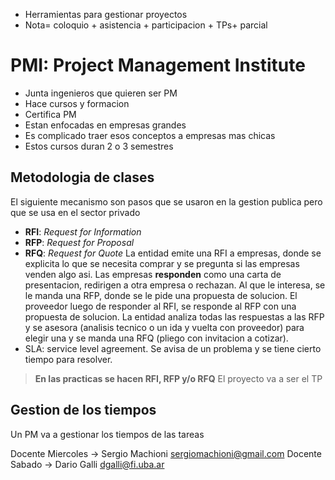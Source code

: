 - Herramientas para gestionar proyectos
- Nota= coloquio + asistencia + participacion + TPs+ parcial

# PMI: Project Management Institute

- Junta ingenieros que quieren ser PM
- Hace cursos y formacion
- Certifica PM
- Estan enfocadas en empresas grandes
- Es complicado traer esos conceptos a empresas mas chicas
- Estos cursos duran 2 o 3 semestres

## Metodologia de clases

El siguiente mecanismo son pasos que se usaron en la gestion publica pero que se usa en el sector privado
- **RFI**: *Request for Information*
- **RFP**: *Request for Proposal*
- **RFQ**: *Request for Quote*
La entidad emite una RFI a empresas, donde se explicita lo que se necesita comprar y se pregunta si las empresas venden algo asi. Las empresas **responden** como una carta de presentacion, redirigen a otra empresa o rechazan.
Al que le interesa, se le manda una RFP, donde se le pide una propuesta de solucion. El proveedor luego de responder al RFI, se responde al RFP con una propuesta de solucion.
La entidad analiza todas las respuestas a las RFP y se asesora (analisis tecnico o un ida y vuelta con proveedor) para elegir una y se manda una RFQ (pliego con invitacion a cotizar).
- SLA: service level agreement. Se avisa de un problema y se tiene cierto tiempo para resolver.
> **En las practicas se hacen RFI, RFP y/o RFQ**
> El proyecto va a ser el TP

## Gestion de los tiempos

Un PM va a gestionar los tiempos de las tareas


Docente Miercoles -> Sergio Machioni sergiomachioni@gmail.com
Docente Sabado -> Dario Galli dgalli@fi.uba.ar
